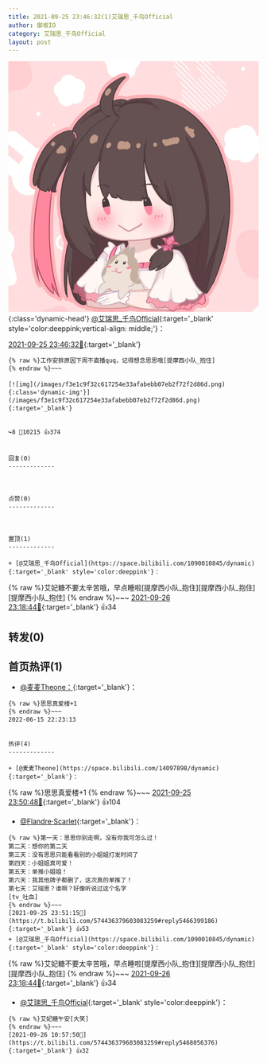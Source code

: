 ```yaml
---
title: 2021-09-25 23:46:32(1)艾瑞思_千鸟Official
author: 御坂IO
category: 艾瑞思_千鸟Official
layout: post
---
```


![img](/images/7e08840c56f251de28bdf766b647bd5fe9a5d50a.jpg){:class='dynamic-head'}
[@艾瑞思_千鸟Official](https://space.bilibili.com/1090010845/dynamic){:target='_blank' style='color:deeppink;vertical-align: middle;'}：

[2021-09-25 23:46:32🔗](https://t.bilibili.com/574436379603083259){:target='_blank'}

~~~
{% raw %}工作安排原因下周不直播quq，记得想念思思哦[提摩西小队_抱住]
{% endraw %}~~~

[![img](/images/f3e1c9f32c617254e33afabebb07eb2f72f2d86d.png){:class='dynamic-img'}](/images/f3e1c9f32c617254e33afabebb07eb2f72f2d86d.png){:target='_blank'}


↪️8 💬10215 👍374


回复(0)
-------------



点赞(0)
-------------



置顶(1)
-------------

+ [@艾瑞思_千鸟Official](https://space.bilibili.com/1090010845/dynamic){:target='_blank' style='color:deeppink'}：
~~~
{% raw %}艾妃糖不要太辛苦哦，早点睡啦[提摩西小队_抱住][提摩西小队_抱住][提摩西小队_抱住]
{% endraw %}~~~
[2021-09-26 23:18:44🔗](https://t.bilibili.com/574436379603083259#reply5472071282){:target='_blank'} 👍34


转发(0)
-------------



首页热评(1)
-------------

+ [@麦麦Theone：](https://space.bilibili.com/14097898/dynamic){:target='_blank'}：
~~~
{% raw %}思思真爱楼+1
{% endraw %}~~~
2022-06-15 22:23:13


热评(4)
-------------

+ [@麦麦Theone](https://space.bilibili.com/14097898/dynamic){:target='_blank'}：
~~~
{% raw %}思思真爱楼+1
{% endraw %}~~~
[2021-09-25 23:50:48🔗](https://t.bilibili.com/574436379603083259#reply5466401724){:target='_blank'} 👍104
+ [@Flandre·Scarlet](https://space.bilibili.com/16460/dynamic){:target='_blank'}：
~~~
{% raw %}第一天：思思你别走啊，没有你我可怎么过！
第二天：想你的第二天
第三天：没有思思只能看看别的小姐姐打发时间了
第四天：小姐姐真可爱！
第五天：单推小姐姐！
第六天：我其他牌子都删了，这次真的单推了！
第七天：艾瑞思？谁啊？好像听说过这个名字
[tv_吐血]
{% endraw %}~~~
[2021-09-25 23:51:15🔗](https://t.bilibili.com/574436379603083259#reply5466399186){:target='_blank'} 👍53
+ [@艾瑞思_千鸟Official](https://space.bilibili.com/1090010845/dynamic){:target='_blank' style='color:deeppink'}：
~~~
{% raw %}艾妃糖不要太辛苦哦，早点睡啦[提摩西小队_抱住][提摩西小队_抱住][提摩西小队_抱住]
{% endraw %}~~~
[2021-09-26 23:18:44🔗](https://t.bilibili.com/574436379603083259#reply5472071282){:target='_blank'} 👍34
+ [@艾瑞思_千鸟Official](https://space.bilibili.com/1090010845/dynamic){:target='_blank' style='color:deeppink'}：
~~~
{% raw %}艾妃糖午安[大笑]
{% endraw %}~~~
[2021-09-26 10:57:50🔗](https://t.bilibili.com/574436379603083259#reply5468056376){:target='_blank'} 👍32


